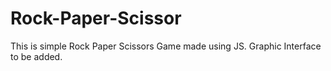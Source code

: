 # Rock-Paper-Scissor
This is simple Rock Paper Scissors Game made using JS. Graphic Interface to be added.